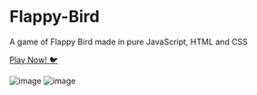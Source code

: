# Flappy-Bird
A game of Flappy Bird made in pure JavaScript, HTML and CSS

[Play Now! :bird:](https://flappy-bird-avital.on.fleek.co/)

![image](https://user-images.githubusercontent.com/57085913/111350320-a6fadf80-868a-11eb-9bdc-adec0be8fbf3.png)
![image](https://user-images.githubusercontent.com/57085913/111350749-1f61a080-868b-11eb-8e71-cafb6daca345.png)


